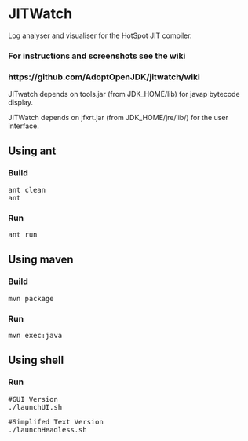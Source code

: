 JITWatch
========

Log analyser and visualiser for the HotSpot JIT compiler.

<h3>For instructions and screenshots see the wiki</h3>
<h3>https://github.com/AdoptOpenJDK/jitwatch/wiki</h3>

JITwatch depends on tools.jar (from JDK_HOME/lib) for javap bytecode display.

JITWatch depends on jfxrt.jar (from JDK_HOME/jre/lib/) for the user interface.

<h2>Using ant</h2>
<h3>Build</h3>
<pre>ant clean
ant</pre>
<h3>Run</h3>
<pre>ant run</pre>

<h2>Using maven</h2>
<h3>Build</h3>
<pre>mvn package</pre>
<h3>Run</h3>
<pre>mvn exec:java</pre>

<h2>Using shell</h2>
<h3>Run</h3>
<pre>#GUI Version
./launchUI.sh</pre>
<pre>#Simplifed Text Version
./launchHeadless.sh</pre>


